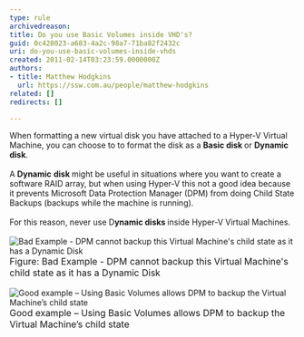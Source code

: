 ```yaml
---
type: rule
archivedreason: 
title: Do you use Basic Volumes inside VHD's?
guid: 0c428023-a683-4a2c-98a7-71ba82f2432c
uri: do-you-use-basic-volumes-inside-vhds
created: 2011-02-14T03:23:59.0000000Z
authors:
- title: Matthew Hodgkins
  url: https://ssw.com.au/people/matthew-hodgkins
related: []
redirects: []

---
```



When formatting a new virtual disk you have attached to a Hyper-V Virtual Machine, you can choose to to format the disk as a <strong>Basic disk </strong>or <strong>Dynamic</strong> <strong>disk</strong>.<br>
<br>
A <strong>Dynamic</strong> <strong>disk </strong>might be useful in situations where you want to create a software RAID array, but when using Hyper-V this not a good idea because it prevents Microsoft Data Protection Manager (DPM) from doing Child State Backups (backups while the machine is running).<br>
<br>
For this reason, never use D<strong>ynamic disks </strong>inside Hyper-V Virtual Machines.<br>
<br>
<img alt="Bad Example - DPM cannot backup this Virtual Machine's child state as it has a Dynamic Disk" src="/ITAndNetworking/RulesToBetterHyperV/PublishingImages/basicvolumes-badexample.jpg" /><br>
<font class="ms-rteCustom-FigureBad" size="+0">Figure&#58;&#160;Bad Example - DPM cannot backup this Virtual Machine's child state as it has a Dynamic Disk<br>
</font><br>
<img alt="Good example – Using Basic Volumes allows DPM to backup the Virtual Machine’s child state" src="/ITAndNetworking/RulesToBetterHyperV/PublishingImages/basicvolumes-goodexample.jpg" /><br>
<font class="ms-rteCustom-FigureGood" size="+0">Good example – Using Basic Volumes allows DPM to backup the Virtual Machine’s child state</font> 

<br><excerpt class='endintro'></excerpt><br>



